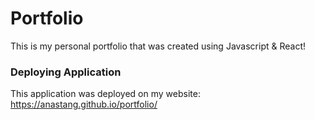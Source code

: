 # Portfolio

This is my personal portfolio that was created using Javascript &amp; React!

### Deploying Application

This application was deployed on my website: https://anastang.github.io/portfolio/
